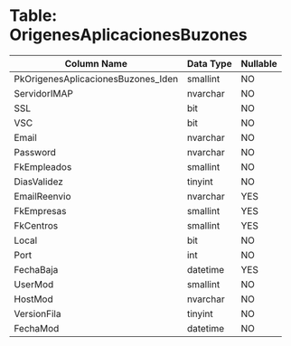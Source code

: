 # Table: OrigenesAplicacionesBuzones

| Column Name | Data Type | Nullable |
|-------------|-----------|----------|
| PkOrigenesAplicacionesBuzones_Iden | smallint | NO |
| ServidorIMAP | nvarchar | NO |
| SSL | bit | NO |
| VSC | bit | NO |
| Email | nvarchar | NO |
| Password | nvarchar | NO |
| FkEmpleados | smallint | NO |
| DiasValidez | tinyint | NO |
| EmailReenvio | nvarchar | YES |
| FkEmpresas | smallint | YES |
| FkCentros | smallint | YES |
| Local | bit | NO |
| Port | int | NO |
| FechaBaja | datetime | YES |
| UserMod | smallint | NO |
| HostMod | nvarchar | NO |
| VersionFila | tinyint | NO |
| FechaMod | datetime | NO |
